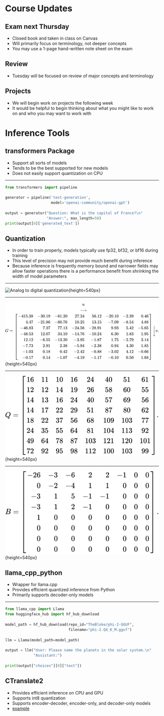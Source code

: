 Course Updates
==============

Exam next Thursday
------------------

- Closed book and taken in class on Canvas
- Will primarily focus on terminology, not deeper concepts
- You may use a 1-page hand-written note sheet on the exam

Review
------

- Tuesday will be focused on review of major concepts and terminology

Projects
--------

- We will begin work on projects the following week
- It would be helpful to begin thinking about what you might like to work on and who you may want to work with

Inference Tools
===============

transformers Package
--------------------

- Support all sorts of models
- Tends to be the best supported for new models
- Does not easily support quantization on CPU

---

```python
from transformers import pipeline

generator = pipeline('text-generation',
                     model='openai-community/openai-gpt')

output = generator("Question: What is the capital of France?\n"
                   "Answer:", max_length=50)
print(output[0]['generated_text'])
```

Quantization
------------

- In order to train properly, models typically use fp32, bf32, or bf16 during training
- This level of precision may not provide much benefit during inference
- Because inference is frequently memory bound and narrower fields may allow faster operations there is a performance benefit from shrinking the width of model parameters

---

![Analog to digital quantization](https://upload.wikimedia.org/wikipedia/commons/b/b7/3-bit_resolution_analog_comparison.png){height=540px}

---

![JPEG DCT Matrix](media/jpeg-dct.svg){height=540px}

---

![JPEG Quantization Matrix](media/jpeg-quantization-matrix.svg){height=540px}

---

![JPEG DCT Output](media/jpeg-quantized-dct.svg){height=540px}

llama_cpp_python
----------------

- Wrapper for llama.cpp
- Provides efficient quantized inference from Python
- Primarily supports decoder-only models

---

```python
from llama_cpp import Llama
from huggingface_hub import hf_hub_download

model_path = hf_hub_download(repo_id="TheBloke/phi-2-GGUF", 
                             filename="phi-2.Q4_K_M.gguf")

llm = Llama(model_path=model_path)

output = llm("User: Please name the planets in the solar system.\n"
             "Assistant:")

print(output["choices"][0]["text"])
```

CTranslate2
-----------

- Provides efficient inference on CPU and GPU
- Supports int8 quantization
- Supports encoder-decoder, encoder-only, and decoder-only models
- [example](../examples/ctranslate2.ipynb)

